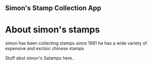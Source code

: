 Simon's Stamp Collection App
---

# About simon's stamps

simon has been collecting stamps since 1981 he has a  wide variety of expensive and exctoic chinese stamps

Stuff abot simon's Satamps here..
